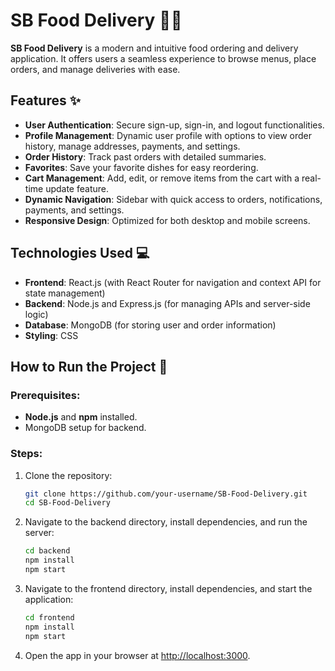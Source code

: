 # SB Food Delivery 🍔🍕  
**SB Food Delivery** is a modern and intuitive food ordering and delivery application. It offers users a seamless experience to browse menus, place orders, and manage deliveries with ease.  

## Features ✨  
- **User Authentication**: Secure sign-up, sign-in, and logout functionalities.  
- **Profile Management**: Dynamic user profile with options to view order history, manage addresses, payments, and settings.  
- **Order History**: Track past orders with detailed summaries.  
- **Favorites**: Save your favorite dishes for easy reordering.  
- **Cart Management**: Add, edit, or remove items from the cart with a real-time update feature.  
- **Dynamic Navigation**: Sidebar with quick access to orders, notifications, payments, and settings.  
- **Responsive Design**: Optimized for both desktop and mobile screens.  

## Technologies Used 💻  
- **Frontend**: React.js (with React Router for navigation and context API for state management)  
- **Backend**: Node.js and Express.js (for managing APIs and server-side logic)  
- **Database**: MongoDB (for storing user and order information)  
- **Styling**: CSS  

## How to Run the Project 🚀  

### Prerequisites:  
- **Node.js** and **npm** installed.  
- MongoDB setup for backend.  

### Steps:  
1. Clone the repository:  
   ```bash  
   git clone https://github.com/your-username/SB-Food-Delivery.git  
   cd SB-Food-Delivery  
   ```  

2. Navigate to the backend directory, install dependencies, and run the server:  
   ```bash  
   cd backend  
   npm install  
   npm start  
   ```  

3. Navigate to the frontend directory, install dependencies, and start the application:  
   ```bash  
   cd frontend  
   npm install  
   npm start  
   ```  

4. Open the app in your browser at [http://localhost:3000](http://localhost:3000).  
